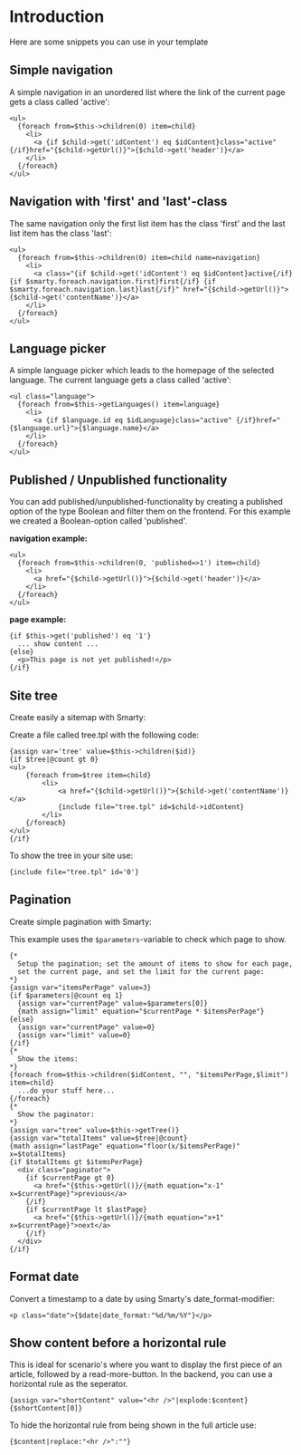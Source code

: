 # Introduction #

Here are some snippets you can use in your template

## Simple navigation ##

A simple navigation in an unordered list where the link of the current page gets a class called 'active':

```
<ul>
  {foreach from=$this->children(0) item=child}
    <li>
      <a {if $child->get('idContent') eq $idContent}class="active" {/if}href="{$child->getUrl()}">{$child->get('header')}</a>
    </li>
  {/foreach}
</ul>
```

## Navigation with 'first' and 'last'-class ##

The same navigation only the first list item has the class 'first' and the last list item has the class 'last':

```
<ul>
  {foreach from=$this->children(0) item=child name=navigation}
    <li>
      <a class="{if $child->get('idContent') eq $idContent}active{/if} {if $smarty.foreach.navigation.first}first{/if} {if $smarty.foreach.navigation.last}last{/if}" href="{$child->getUrl()}">{$child->get('contentName')}</a>
    </li>			
  {/foreach}
</ul>
```

## Language picker ##

A simple language picker which leads to the homepage of the selected language. The current language gets a class called 'active':

```
<ul class="language">
  {foreach from=$this->getLanguages() item=language}
    <li>
      <a {if $language.id eq $idLanguage}class="active" {/if}href="{$language.url}">{$language.name}</a>
    </li>
  {/foreach}
</ul>
```

## Published / Unpublished functionality ##

You can add published/unpublished-functionality by creating a published option of the type Boolean and filter them on the frontend. For this example we created a Boolean-option called 'published'.

**navigation example:**
```
<ul>
  {foreach from=$this->children(0, 'published=>1') item=child}
    <li>
      <a href="{$child->getUrl()}">{$child->get('header')}</a>
    </li>
  {/foreach}
</ul>
```

**page example:**
```
{if $this->get('published') eq '1'}
  ... show content ...
{else}
  <p>This page is not yet published!</p>
{/if}
```

## Site tree ##

Create easily a sitemap with Smarty:

Create a file called tree.tpl with the following code:
```
{assign var='tree' value=$this->children($id)}
{if $tree|@count gt 0}
<ul>
	{foreach from=$tree item=child}
		<li>			
			<a href="{$child->getUrl()}">{$child->get('contentName')}</a>
			{include file="tree.tpl" id=$child->idContent}
		</li>
	{/foreach}
</ul>
{/if}
```

To show the tree in your site use:
```
{include file="tree.tpl" id='0'}
```

## Pagination ##

Create simple pagination with Smarty:

This example uses the `$parameters`-variable to check which page to show.

```
{*
  Setup the pagination; set the amount of items to show for each page,
  set the current page, and set the limit for the current page:
*}
{assign var="itemsPerPage" value=3}
{if $parameters|@count eq 1}
  {assign var="currentPage" value=$parameters[0]}
  {math assign="limit" equation="$currentPage * $itemsPerPage"}
{else}
  {assign var="currentPage" value=0}
  {assign var="limit" value=0}
{/if}
{*
  Show the items:
*}                    
{foreach from=$this->children($idContent, "", "$itemsPerPage,$limit") item=child}
  ...do your stuff here...  
{/foreach}
{*
  Show the paginator:
*}
{assign var="tree" value=$this->getTree()}
{assign var="totalItems" value=$tree|@count}
{math assign="lastPage" equation="floor(x/$itemsPerPage)" x=$totalItems}
{if $totalItems gt $itemsPerPage}
  <div class="paginator">
    {if $currentPage gt 0}
      <a href="{$this->getUrl()}/{math equation="x-1" x=$currentPage}">previous</a>
    {/if}
    {if $currentPage lt $lastPage}
      <a href="{$this->getUrl()}/{math equation="x+1" x=$currentPage}">next</a>
    {/if}
  </div>
{/if}
```

## Format date ##

Convert a timestamp to a date by using Smarty's date\_format-modifier:
```
<p class="date">{$date|date_format:"%d/%m/%Y"}</p>
```

## Show content before a horizontal rule ##

This is ideal for scenario's where you want to display the first piece of an article, followed by a read-more-button. In the backend, you can use a horizontal rule as the seperator.

```
{assign var="shortContent" value="<hr />"|explode:$content}
{$shortContent[0]}
```

To hide the horizontal rule from being shown in the full article use:

```
{$content|replace:"<hr />":""}
```